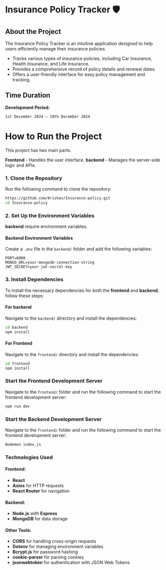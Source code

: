 # Insurance Policy Tracker 🛡️

## About the Project  
The Insurance Policy Tracker is an intuitive application designed to help users efficiently manage their insurance policies.
- Tracks various types of insurance policies, including Car Insurance, Health Insurance, and Life Insurance.  
- Provides a comprehensive record of policy details and renewal dates.
- Offers a user-friendly interface for easy policy management and tracking.

## Time Duration  
**Development Period:**  
```plaintext
1st December 2024 – 10th December 2024
```

# How to Run the Project
This project has two main parts:

**Frontend** - Handles the user interface.
**backend** - Manages the server-side logic and APIs.

### 1. Clone the Repository  
Run the following command to clone the repository:  
```bash
https://github.com/0rishav/Insurance-policy.git
cd Insurance-policy
```

### 2. Set Up the Environment Variables  
 **backend** require environment variables.

#### Backend Environment Variables  
Create a `.env` file in the `backend/` folder and add the following variables:

```env
PORT=8000
MONGO_URL=your-mongodb-connection-string
JWT_SECRET=your-jwt-secret-key
```

### 3. Install Dependencies  
To install the necessary dependencies for both the **frontend** and **backend**, follow these steps:

#### For backend  
Navigate to the `backend/` directory and install the dependencies:

```bash
cd backend
npm install
```

#### For Frontend
Navigate to the `frontend/` directory and install the dependencies:

```bash
cd frontend
npm install
```

### Start the Frontend Development Server  
Navigate to the `frontend/` folder and run the following command to start the frontend development server:

```bash
npm run dev
```

### Start the Backend Development Server  
Navigate to the `frontend/` folder and run the following command to start the frontend development server:

```bash
Nodemon index.js
```

### Technologies Used  

#### Frontend:  
- **React**  
- **Axios** for HTTP requests  
- **React Router** for navigation  

#### Backend:  
- **Node.js** with **Express**  
- **MongoDB** for data storage  

#### Other Tools:   
- **CORS** for handling cross-origin requests  
- **Dotenv** for managing environment variables
- **Bcrypt.js** for password hashing
- **cookie-parser** for parsing cookies
- **jsonwebtoken** for authentication with JSON Web Tokens  
